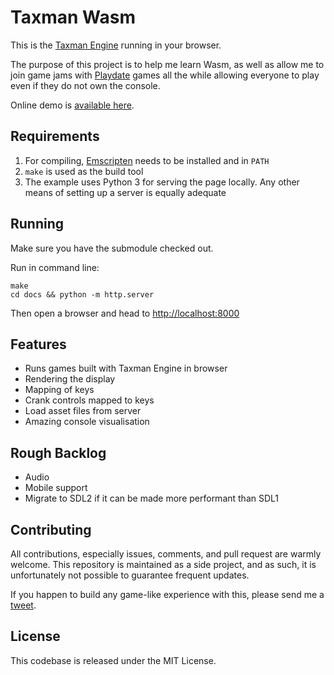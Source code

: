 # Taxman Wasm

This is the [Taxman Engine](https://github.com/mcdevon/taxman-engine) running in your browser.

The purpose of this project is to help me learn Wasm, as well as allow me to join game jams with [Playdate](http://play.date) games all the while allowing everyone to play even if they do not own the console.

Online demo is [available here](https://mcdevon.github.io/taxman-wasm/).

## Requirements

1. For compiling, [Emscripten](https://emscripten.org/docs/getting_started/downloads.html) needs to be installed and in `PATH`
2. `make` is used as the build tool
3. The example uses Python 3 for serving the page locally. Any other means of setting up a server is equally adequate

## Running

Make sure you have the submodule checked out.

Run in command line:

```
make
cd docs && python -m http.server
```

Then open a browser and head to [http://localhost:8000]()

## Features

- Runs games built with Taxman Engine in browser
- Rendering the display
- Mapping of keys
- Crank controls mapped to keys
- Load asset files from server
- Amazing console visualisation

## Rough Backlog

- Audio
- Mobile support
- Migrate to SDL2 if it can be made more performant than SDL1

## Contributing

All contributions, especially issues, comments, and pull request are warmly welcome. This repository is maintained as a side project, and as such, it is unfortunately not possible to guarantee frequent updates.

If you happen to build any game-like experience with this, please send me a [tweet](https://twitter.com/jussienroos).

## License

This codebase is released under the MIT License.